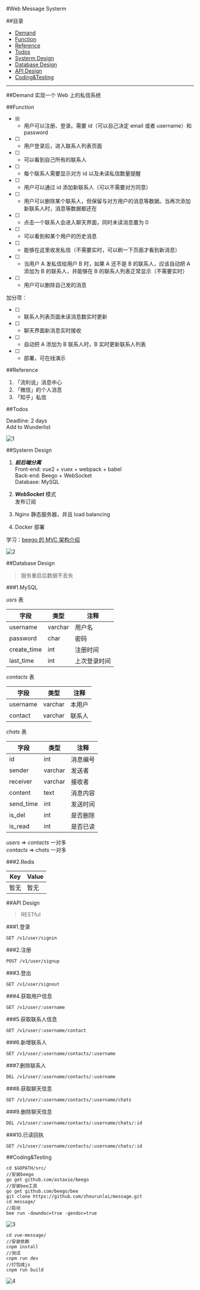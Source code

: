 #Web Message Systerm

##目录
* [Demand](#demand)
* [Function](#function)
* [Reference](#reference)
* [Todos](#todos)
* [Systerm Design](#systerm-design)
* [Database Design](#database-design)
* [API Design](#api-design)
* [Coding&Testing](#codingtesting)


---



##Demand
实现一个 Web 上的私信系统



##Function

- [x] * 用户可以注册、登录。需要 id（可以自己决定 email 或者 username）和 password  
- [ ] * 用户登录后，进入联系人列表页面  
- [ ] - 可以看到自己所有的联系人  
- [ ] - 每个联系人需要显示对方 id 以及未读私信数量提醒  
- [ ] - 用户可以通过 id 添加新联系人（可以不需要对方同意）  
- [ ] - 用户可以删除某个联系人，但保留与对方用户的消息等数据。当再次添加新联系人时，消息等数据都还在  
- [ ] * 点击一个联系人会进入聊天界面，同时未读消息置为 0  
- [ ] - 可以看到和某个用户的历史消息  
- [ ] - 能够在这里收发私信（不需要实时，可以刷一下页面才看到新消息）  
- [ ] - 当用户 A 发私信给用户 B 时，如果 A 还不是 B 的联系人，应该自动把 A 添加为 B 的联系人，并能够在 B 的联系人列表正常显示（不需要实时）  
- [ ] - 用户可以删除自己发的消息  

加分项：  

- [ ] * 联系人列表页面未读消息数实时更新  
- [ ] * 聊天界面新消息实时接收  
- [ ] * 自动把 A 添加为 B 联系人时，B 实时更新联系人列表  
- [ ] * 部署，可在线演示  



##Reference

1. 「流利说」消息中心
2. 「微信」的个人消息
3. 「知乎」私信



##Todos

Deadline: 2 days  
Add to Wunderlist  

![1](http://ww1.sinaimg.cn/large/9f47c048gy1fdlms5yaoqj21kw0zk7wh)



##Systerm Design
1. ***前后端分离***  
Front-end: vue2 + vuex + webpack + babel  
Back-end: Beego + WebSocket  
Database: MySQL  

2. ***WebSocket*** 模式  
发布订阅

3. Nginx 静态服务器，并且 load balancing  

4. Docker 部署  

学习：[beego 的 MVC 架构介绍](https://beego.me/docs/mvc/)  

![2](http://ww1.sinaimg.cn/large/9f47c048gy1fdlnu5ebs0j21kw16oakv)



##Database Design
>服务重启后数据不丢失

###1.MySQL  

*usrs* 表  

|字段|类型|注释|
|----|----|----|
|username|varchar|用户名|
|password|char|密码|
|create_time|int|注册时间|
|last_time|int|上次登录时间

*contacts* 表  

|字段|类型|注释|
|----|----|----|
|username|varchar|本用户|
|contact|varchar|联系人|

*chats* 表  

|字段|类型|注释|
|----|----|----|
|id|int|消息编号|
|sender|varchar|发送者|
|receiver|varchar|接收者|
|content|text|消息内容|
|send_time|int|发送时间|
|is_del|int|是否删除|
|is_read|int|是否已读|


*users* => *contacts* 一对多  
*contacts* => *chats* 一对多  

###2.Redis

|Key|Value|
|----|----|
|暂无|暂无|




##API Design
>RESTful

###1.登录
```
GET /v1/user/signin
```  

###2.注册  
```
POST /v1/user/signup
```

###3.登出
```
GET /v1/user/signout
```

###4.获取用户信息  
```
GET /v1/user/:username
```

###5.获取联系人信息
```
GET /v1/user/:username/contact
```

###6.新增联系人
```
GET /v1/user/:username/contacts/:username
```

###7.删除联系人
```
DEL /v1/user/:username/contacts/:username  
```

###8.获取聊天信息  
```
GET /v1/user/:username/contacts/:username/chats
```

###9.删除聊天信息
```
DEL /v1/user/:username/contacts/:username/chats/:id
```

###10.已读回执
```
GET /v1/user/:username/contacts/:username/chats/:id
```



##Coding&Testing

```
cd $GOPATH/src/
//安装beego
go get github.com/astaxie/beego
//安装bee工具
go get github.com/beego/bee
git clone https://github.com/zhourunlai/message.git
cd message/
//启动
bee run -downdoc=true -gendoc=true
```
![3](http://ww1.sinaimg.cn/large/9f47c048gy1fdm8bk33yxj21kw0zkamm)

```
cd vue-message/
//安装依赖
cnpm install
//测试
cnpm run dev
//打包成js
cnpm run build
```
![4](http://ww1.sinaimg.cn/large/9f47c048gy1fdm8dm5g2pj21kw0zkkfg)

